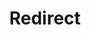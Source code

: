 ﻿---
layout: src/layouts/Redirect.astro
title: Redirect
redirect: https://yamldoc.liuyan.wang/docs/security/users-and-teams
pubDate:  2023-01-01
navSearch: false
navSitemap: false
navMenu: false
---
